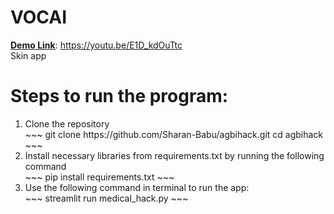 # VOCAI
<b><u>Demo Link</u></b>: https://youtu.be/E1D_kdOuTtc <br>
Skin app

# Steps to run the program:
<ol>
<li> Clone the repository </li>
~~~
git clone https://github.com/Sharan-Babu/agbihack.git
cd agbihack
~~~  
<li> Install necessary libraries from requirements.txt by running the following command</li>
~~~
pip install requirements.txt
~~~
<li> Use the following command in terminal to run the app:</li>
~~~
streamlit run medical_hack.py
~~~
</ol>
